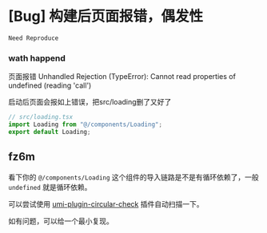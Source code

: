 # [Bug] 构建后页面报错，偶发性

`Need Reproduce`

### wath happend

页面报错
Unhandled Rejection (TypeError): Cannot read properties of undefined (reading 'call')

启动后页面会报如上错误，把src/loading删了又好了

```js
// src/loading.tsx
import Loading from "@/components/Loading";
export default Loading;
```

## fz6m

看下你的 `@/components/Loading` 这个组件的导入链路是不是有循环依赖了，一般 `undefined` 就是循环依赖。

可以尝试使用 [umi-plugin-circular-check](https://github.com/umijs/umi-plugin-circular-check) 插件自动扫描一下。

如有问题，可以给一个最小复现。
